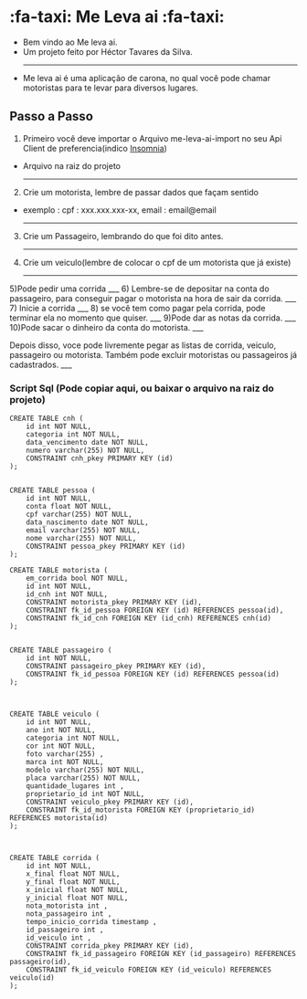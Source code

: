 # :fa-taxi: Me Leva ai  :fa-taxi:

- Bem vindo ao Me leva ai.
- Um projeto feito por Héctor Tavares da Silva.
	___
- Me leva ai é uma aplicação de carona, no qual você pode chamar motoristas para te levar para diversos lugares.


## Passo a Passo 

1) Primeiro você deve importar o Arquivo me-leva-ai-import no seu Api Client de preferencia(indico [Insomnia](http://https://insomnia.rest/download "Insomnia"))
* Arquivo na raiz do projeto

	___
2) Crie um motorista, lembre de passar dados que façam sentido
* exemplo : cpf : xxx.xxx.xxx-xx, email : email@email
	___
3) Crie um Passageiro, lembrando do que foi dito antes.
	___
4) Crie um veiculo(lembre de colocar o cpf de um motorista que já existe)
	___
5)Pode pedir uma corrida
	___
6) Lembre-se de depositar na conta do passageiro, para conseguir pagar o motorista na hora de sair da corrida.
	___
7) Inicie a corrida
	___
8) se você tem como pagar pela corrida, pode terminar ela no momento que quiser.
	___
9)Pode dar as notas da corrida.
	___
10)Pode sacar o dinheiro da conta do motorista.
	___

Depois disso, voce pode livremente pegar as listas de corrida, veiculo, passageiro ou motorista.
Também pode excluir motoristas ou passageiros já cadastrados.
	___

### Script Sql (Pode copiar aqui, ou baixar o arquivo na raiz do projeto)


    CREATE TABLE cnh (
    	id int NOT NULL,
    	categoria int NOT NULL,
    	data_vencimento date NOT NULL,
    	numero varchar(255) NOT NULL,
    	CONSTRAINT cnh_pkey PRIMARY KEY (id)
    );
    
    
    CREATE TABLE pessoa (
    	id int NOT NULL,
    	conta float NOT NULL,
    	cpf varchar(255) NOT NULL,
    	data_nascimento date NOT NULL,
    	email varchar(255) NOT NULL,
    	nome varchar(255) NOT NULL,
    	CONSTRAINT pessoa_pkey PRIMARY KEY (id)
    );
    
    CREATE TABLE motorista (
    	em_corrida bool NOT NULL,
    	id int NOT NULL,
    	id_cnh int NOT NULL,
    	CONSTRAINT motorista_pkey PRIMARY KEY (id),
    	CONSTRAINT fk_id_pessoa FOREIGN KEY (id) REFERENCES pessoa(id),
    	CONSTRAINT fk_id_cnh FOREIGN KEY (id_cnh) REFERENCES cnh(id)
    );
    
    
    CREATE TABLE passageiro (
    	id int NOT NULL,
    	CONSTRAINT passageiro_pkey PRIMARY KEY (id),
    	CONSTRAINT fk_id_pessoa FOREIGN KEY (id) REFERENCES pessoa(id)
    );
    
    
    
    CREATE TABLE veiculo (
    	id int NOT NULL,
    	ano int NOT NULL,
    	categoria int NOT NULL,
    	cor int NOT NULL,
    	foto varchar(255) ,
    	marca int NOT NULL,
    	modelo varchar(255) NOT NULL,
    	placa varchar(255) NOT NULL,
    	quantidade_lugares int ,
    	proprietario_id int NOT NULL,
    	CONSTRAINT veiculo_pkey PRIMARY KEY (id),
    	CONSTRAINT fk_id_motorista FOREIGN KEY (proprietario_id) REFERENCES motorista(id)
    );
    
    
    
    CREATE TABLE corrida (
    	id int NOT NULL,
    	x_final float NOT NULL,
    	y_final float NOT NULL,
    	x_inicial float NOT NULL,
    	y_inicial float NOT NULL,
    	nota_motorista int ,
    	nota_passageiro int ,
    	tempo_inicio_corrida timestamp ,
    	id_passageiro int ,
    	id_veiculo int ,
    	CONSTRAINT corrida_pkey PRIMARY KEY (id),
    	CONSTRAINT fk_id_passageiro FOREIGN KEY (id_passageiro) REFERENCES passageiro(id),
    	CONSTRAINT fk_id_veiculo FOREIGN KEY (id_veiculo) REFERENCES veiculo(id)
    );

